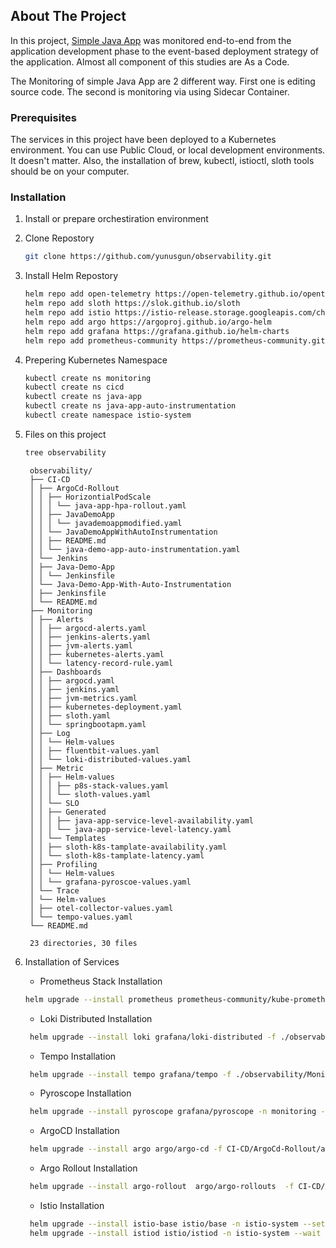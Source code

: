 <!-- ABOUT THE PROJECT -->
## About The Project

In this project, [Simple Java App](https://github.com/benc-uk/java-demoapp/) was monitored end-to-end from the application development phase to the event-based deployment strategy of the application. Almost all component of this studies are As a Code. 

The Monitoring of simple Java App are 2 different way. First one is editing source code. The second is monitoring via using Sidecar Container.

<!-- GETTING STARTED -->

### Prerequisites

The services in this project have been deployed to a Kubernetes environment. You can use Public Cloud, or local development environments. It doesn't matter.
Also, the installation of brew, kubectl, istioctl, sloth tools  should be on your computer.


### Installation


1. Install or prepare orchestiration environment
2. Clone Repostory
   ```sh
   git clone https://github.com/yunusgun/observability.git
   ```
3. Install Helm Repostory
   ```sh
   helm repo add open-telemetry https://open-telemetry.github.io/opentelemetry-helm-charts
   helm repo add sloth https://slok.github.io/sloth
   helm repo add istio https://istio-release.storage.googleapis.com/charts
   helm repo add argo https://argoproj.github.io/argo-helm
   helm repo add grafana https://grafana.github.io/helm-charts
   helm repo add prometheus-community https://prometheus-community.github.io/helm-charts
   ```
4. Prepering Kubernetes Namespace
   ```sh
   kubectl create ns monitoring
   kubectl create ns cicd
   kubectl create ns java-app
   kubectl create ns java-app-auto-instrumentation
   kubectl create namespace istio-system
   ```
5. Files on this project
   
   ```sh
   tree observability
   ```
   ```
    observability/
    ├── CI-CD
    │ ├── ArgoCd-Rollout
    │ │ ├── HorizontialPodScale
    │ │ │ └── java-app-hpa-rollout.yaml
    │ │ ├── JavaDemoApp
    │ │ │ └── javademoappmodified.yaml
    │ │ └── JavaDemoAppWithAutoInstrumentation
    │ │ ├── README.md
    │ │ └── java-demo-app-auto-instrumentation.yaml
    │ └── Jenkins
    │ ├── Java-Demo-App
    │ │ └── Jenkinsfile
    │ └── Java-Demo-App-With-Auto-Instrumentation
    │ ├── Jenkinsfile
    │ └── README.md
    ├── Monitoring
    │ ├── Alerts
    │ │ ├── argocd-alerts.yaml
    │ │ ├── jenkins-alerts.yaml
    │ │ ├── jvm-alerts.yaml
    │ │ ├── kubernetes-alerts.yaml
    │ │ └── latency-record-rule.yaml
    │ ├── Dashboards
    │ │ ├── argocd.yaml
    │ │ ├── jenkins.yaml
    │ │ ├── jvm-metrics.yaml
    │ │ ├── kubernetes-deployment.yaml
    │ │ ├── sloth.yaml
    │ │ └── springbootapm.yaml
    │ ├── Log
    │ │ └── Helm-values
    │ │ ├── fluentbit-values.yaml
    │ │ └── loki-distributed-values.yaml
    │ ├── Metric
    │ │ ├── Helm-values
    │ │ │ ├── p8s-stack-values.yaml
    │ │ │ └── sloth-values.yaml
    │ │ └── SLO
    │ │ ├── Generated
    │ │ │ ├── java-app-service-level-availability.yaml
    │ │ │ └── java-app-service-level-latency.yaml
    │ │ └── Templates
    │ │ ├── sloth-k8s-tamplate-availability.yaml
    │ │ └── sloth-k8s-tamplate-latency.yaml
    │ ├── Profiling
    │ │ └── Helm-values
    │ │ └── grafana-pyroscoe-values.yaml
    │ └── Trace
    │ └── Helm-values
    │ ├── otel-collector-values.yaml
    │ └── tempo-values.yaml
    └── README.md

    23 directories, 30 files
    ```
6. Installation of Services
   - Prometheus Stack Installation 
   ```sh
   helm upgrade --install prometheus prometheus-community/kube-prometheus-stack -f ./observability/Monitoring/Metric/Helm-values/p8s-stack-values.yaml -n monitoring
   ```
   - Loki Distributed Installation 
   ```sh
    helm upgrade --install loki grafana/loki-distributed -f ./observability/Monitoring/Log/Helm-values/loki-distributed-values.yaml -n monitoring
   ```
   - Tempo  Installation 
   ```sh
    helm upgrade --install tempo grafana/tempo -f ./observability/Monitoring/Trace/Helm-values/tempo-values.yaml -n monitoring
   ```
   - Pyroscope  Installation 
   ```sh
    helm upgrade --install pyroscope grafana/pyroscope -n monitoring -f Monitoring/Profiling/Helm-values/grafana-pyroscoe-values.yaml
   ```
   - ArgoCD  Installation 
   ```sh
    helm upgrade --install argo argo/argo-cd -f CI-CD/ArgoCd-Rollout/argocd-values.yaml -n cicd
   ```
   - Argo Rollout  Installation 
   ```sh
    helm upgrade --install argo-rollout  argo/argo-rollouts  -f CI-CD/ArgoCd-Rollout/argo-rollout-values.yaml -n cicd
   ```
   - Istio  Installation 
   ```sh
    helm upgrade --install istio-base istio/base -n istio-system --set defaultRevision=demo
    helm upgrade --install istiod istio/istiod -n istio-system --wait
   ```

   
